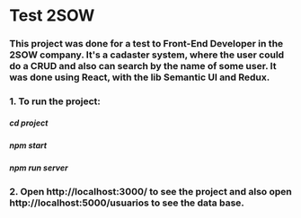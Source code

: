 # Test 2SOW

### This project was done for a test to Front-End Developer in the 2SOW company. It's a cadaster system, where the user could do a CRUD and also can search by the name of some user. It was done using React, with the lib Semantic UI and Redux.

### 1. To run the project:

##### cd project

##### npm start

##### npm run server

### 2. Open http://localhost:3000/ to see the project and also open http://localhost:5000/usuarios to see the data base.
